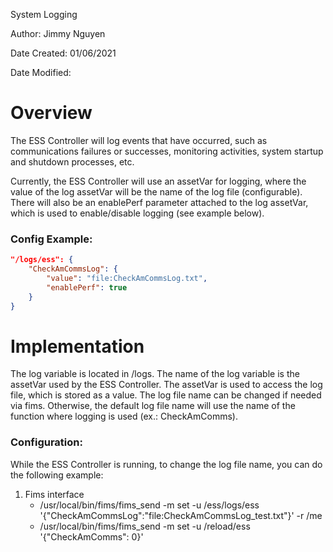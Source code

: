 System Logging

Author: Jimmy Nguyen

Date Created: 01/06/2021

Date Modified:

# Overview
The ESS Controller will log events that have occurred, such as communications failures or successes, monitoring activities, system startup and shutdown processes, etc.

Currently, the ESS Controller will use an assetVar for logging, where the value of the log assetVar will be the name of the log file (configurable). There will also be an enablePerf parameter attached to the log assetVar, which is used to enable/disable logging (see example below).

### Config Example:
```json
"/logs/ess": {
    "CheckAmCommsLog": {
        "value": "file:CheckAmCommsLog.txt",
        "enablePerf": true
    }
}
```

# Implementation
The log variable is located in /logs. The name of the log variable is the assetVar used by the ESS Controller. The assetVar is used to access the log file, which is stored as a value. The log file name can be changed if needed via fims. Otherwise, the default log file name will use the name of the function where logging is used (ex.: CheckAmComms).

### Configuration:
While the ESS Controller is running, to change the log file name, you can do the following example:
1. Fims interface
    * /usr/local/bin/fims/fims_send -m set -u /ess/logs/ess '{"CheckAmCommsLog":"file:CheckAmCommsLog_test.txt"}' -r /me
    * /usr/local/bin/fims/fims_send -m set -u /reload/ess '{"CheckAmComms": 0}'
